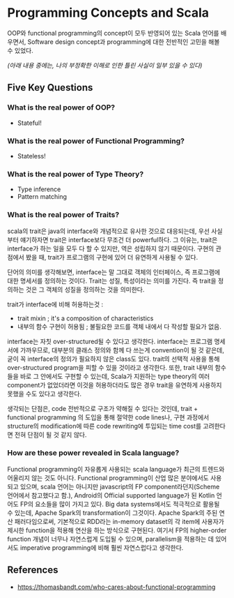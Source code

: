 # Programming Concepts and Scala

OOP와 functional programming의 concept이 모두 반영되어 있는 Scala 언어를 배우면서, Software design concept과 programming에 대한 전반적인 고민을 해볼 수 있었다.

*(아래 내용 중에는, 나의 부정확한 이해로 인한 틀린 사실이 일부 있을 수 있다)*

## Five Key Questions

### What is the real power of OOP?
- Stateful!

### What is the real power of Functional Programming?
- Stateless!

### What is the real power of Type Theory?
- Type inference
- Pattern matching

### What is the real power of Traits?
scala의 trait은 java의 interface와 개념적으로 유사한 것으로 대응되는데, 우선 사실부터 얘기하자면 trait은 interface보다 무조건 더 powerful하다.
그 이유는, trait은 interface가 하는 일을 모두 다 할 수 있지만, 역은 성립하지 않기 때문이다.
구현의 관점에서 봤을 때, trait가 프로그램의 구현에 있어 더 유연하게 사용될 수 있다.

단어의 의미를 생각해보면, interface는 말 그대로 객체의 인터페이스, 즉 프로그램에 대한 명세서를 정의하는 것이다.
Trait는 성질, 특성이라는 의미를 가진다. 즉 trait을 정의하는 것은 그 객체의 성질을 정의하는 것을 의미한다.

trait가 interface에 비해 허용하는것 :
- trait mixin ; it's a composition of characteristics
- 내부의 함수 구현이 허용됨 ; 불필요한 코드를 객체 내에서 다 작성할 필요가 없음.

interface는 자칫 over-structured될 수 있다고 생각한다. interface는 프로그램 명세서에 가까우므로, 대부분의 클래스 정의와 함께 다 쓰는게 convention이 될 것 같은데, 굳이 꼭 interface의 정의가 필요하지 않은 class도 있다. trait의 선택적 사용을 통해 over-structured program을 피할 수 있을 것이라고 생각한다. 또한, trait 내부의 함수들을 바로 그 안에서도 구현할 수 있는데, Scala가 지원하는 type theory의 여러 component가 없었더라면 이것을 허용하더라도 많은 경우 trait을 유연하게 사용하지 못했을 수도 있다고 생각한다.

생각되는 단점은, code 전반적으로 구조가 약해질 수 있다는 것인데, trait + functional programming 의 도입을 통해 절약한 code lines나, 구현 과정에서 structure의 modification에 따른 code rewriting에 투입되는 time cost를 고려한다면 전혀 단점이 될 것 같지 않다.


### How are these power revealed in Scala language?

Functional programming이 자유롭게 사용되는 scala language가 최근의 트렌드와 어울리지 않는 것도 아니다. Functional programming이 산업 많은 분야에서도 사용되고 있으며, scala 언어는 아니지만 javascript의 FP component라던지(Scheme 언어에서 참고했다고 함.), Android의 Official supported language가 된 Kotlin 언어도 FP의 요소들을 많이 가지고 있다.
Big data systems에서도 적극적으로 활용될 수 있는데, Apache Spark의 transformation이 그것이다. Apache Spark의 주된 연산 패러다임으로써, 기본적으로 RDD라는 in-memory dataset의 각 item에 사용자가 제시한 function을 적용해 연산을 하는 방식으로 구현된다. 여기서 FP의 higher-order function 개념이 너무나 자연스럽게 도입될 수 있으며, parallelism을 적용하는 데 있어서도 imperative programming에 비해 훨씬 자연스럽다고 생각한다. 


## References
- https://thomasbandt.com/who-cares-about-functional-programming
